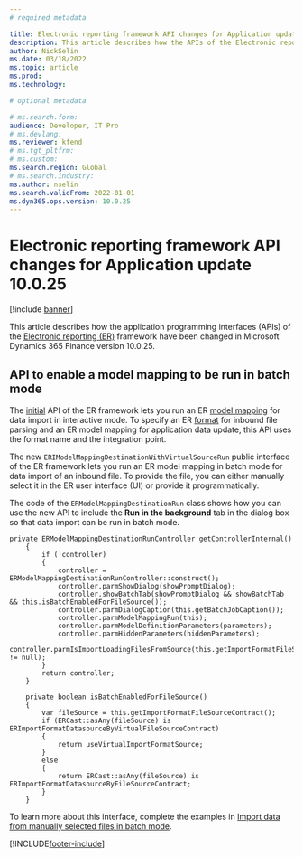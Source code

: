 ```yaml
---
# required metadata

title: Electronic reporting framework API changes for Application update 10.0.25
description: This article describes how the APIs of the Electronic reporting (ER) framework have been changed in Microsoft Dynamics 365 Finance version 10.0.25.
author: NickSelin
ms.date: 03/18/2022
ms.topic: article
ms.prod: 
ms.technology: 

# optional metadata

# ms.search.form: 
audience: Developer, IT Pro
# ms.devlang: 
ms.reviewer: kfend
# ms.tgt_pltfrm: 
# ms.custom: 
ms.search.region: Global 
# ms.search.industry: 
ms.author: nselin
ms.search.validFrom: 2022-01-01
ms.dyn365.ops.version: 10.0.25
---
```


# Electronic reporting framework API changes for Application update 10.0.25

[!include [banner](../includes/banner.md)]

This article describes how the application programming interfaces (APIs) of the [Electronic reporting (ER)](general-electronic-reporting.md) framework have been changed in Microsoft Dynamics 365 Finance version 10.0.25.

## API to enable a model mapping to be run in batch mode

The [initial](er-apis-app73.md#code-to-run-a-format-mapping-for-data-import) API of the ER framework lets you run an ER [model mapping](er-overview-components.md#model-mapping-component) for data import in interactive mode. To specify an ER [format](er-overview-components.md#format-component) for inbound file parsing and an ER model mapping for application data update, this API uses the format name and the integration point.

The new `ERIModelMappingDestinationWithVirtualSourceRun` public interface of the ER framework lets you run an ER model mapping in batch mode for data import of an inbound file. To provide the file, you can either manually select it in the ER user interface (UI) or provide it programmatically.

The code of the `ERModelMappingDestinationRun` class shows how you can use the new API to include the **Run in the background** tab in the dialog box so that data import can be run in batch mode.

```xpp
private ERModelMappingDestinationRunController getControllerInternal()
    {
        if (!controller)
        {
            controller = ERModelMappingDestinationRunController::construct();
            controller.parmShowDialog(showPromptDialog);
            controller.showBatchTab(showPromptDialog && showBatchTab && this.isBatchEnabledForFileSource());
            controller.parmDialogCaption(this.getBatchJobCaption());
            controller.parmModelMappingRun(this);
            controller.parmModelDefinitionParameters(parameters);
            controller.parmHiddenParameters(hiddenParameters);
            controller.parmIsImportLoadingFilesFromSource(this.getImportFormatFileSourceContract() != null);
        }
        return controller;
    }

    private boolean isBatchEnabledForFileSource()
    {
        var fileSource = this.getImportFormatFileSourceContract();
        if (ERCast::asAny(fileSource) is ERImportFormatDatasourceByVirtualFileSourceContract)
        {
            return useVirtualImportFormatSource;
        }
        else
        {
            return ERCast::asAny(fileSource) is ERImportFormatDatasourceByFileSourceContract;
        }
    }
```

To learn more about this interface, complete the examples in [Import data from manually selected files in batch mode](er-configure-data-import-batch.md).

[!INCLUDE[footer-include](../../../includes/footer-banner.md)]
